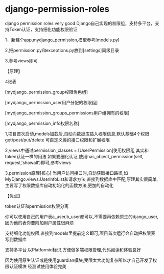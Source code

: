 # django-permission-roles
django permission roles very good
Django自己实现的权限组，支持多平台，支持Token认证，支持细化功能权限验证

1，新建个app,mydjango_permission,模型参考[models.py]

2,把permission.py和exceptions.py放到[settings]同级目录

3,参考views即可  





【原理】

4张表

[mydjango_permission_group权限角色组]

[mydjango_permission_user用户分配的权限组]

[mydjango_permission_groups_permissions用户组拥有的权限]

[mydjango_permission_info权限名称]


1,项目首次启动,models加载后,自动向数据库插入权限信息,默认基础4个权限get/post/put/delete
可自定义类的接口权限和扩展权限


2,views中通过permission_classes = [UserPermission]使用权限组
其实和token认证一样的用法
如果要细化认证,使用has_object_permission(self, request,'showall')即可,参考views


3,permission原理[核心]
当用户访问接口时,自动获取接口路径,如MyDjango.views.UserinfoList和请求方法
直接到数据库中匹配,原理其实很简单,主要写了权限数据库自动初始化的函数方法,更加的自动化


【优点】

token认证和permission权限分离

你可以使用自己的用户表a_user,b_user都可以,不需要再依赖原生的django_user,因为他的表你要附加用户属性很麻烦


支持细化功能权限,直接到models里提前定义即可,项目首次运行会自动把权限表写到数据库


支持多平台,以Platformid标识,方便做多端权限管理,代码阅读和体验良好


因为使用原生认证或是使用guardian模块,受限太大功能复杂所以才自己开发了权限认证模块
经测试使用体验完美

